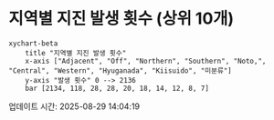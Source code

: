 # 지역별 지진 발생 횟수 (상위 10개)

```mermaid
xychart-beta
    title "지역별 지진 발생 횟수"
    x-axis ["Adjacent", "Off", "Northern", "Southern", "Noto,", "Central", "Western", "Hyuganada", "Kiisuido", "미분류"]
    y-axis "발생 횟수" 0 --> 2136
    bar [2134, 118, 28, 28, 20, 18, 14, 12, 8, 7]
```

업데이트 시간: 2025-08-29 14:04:19
